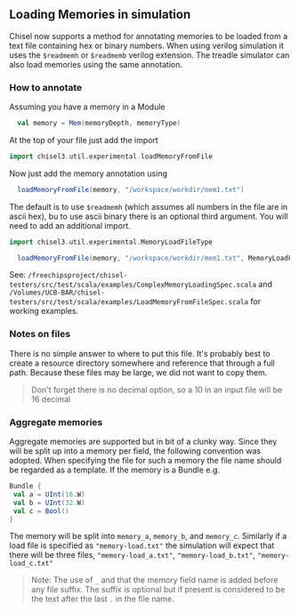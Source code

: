 ## Loading Memories in simulation

Chisel now supports a method for annotating memories to be loaded from a text file containing
hex or binary numbers. When using verilog simulation it uses the `$readmemh` or `$readmemb`
verilog extension. The treadle simulator can also load memories using the same annotation.

### How to annotate
Assuming you have a memory in a Module
```scala
  val memory = Mem(memoryDepth, memoryType)
```
At the top of your file just add the import 
```scala
import chisel3.util.experimental.loadMemoryFromFile
```
Now just add the memory annotation using
```scala
  loadMemoryFromFile(memory, "/workspace/workdir/mem1.txt")
```
The default is to use `$readmemh` (which assumes all numbers in the file are in ascii hex),
bu to use ascii binary there is an optional third argument. You will need to add an additional import.
```scala
import chisel3.util.experimental.MemoryLoadFileType
```
```scala
  loadMemoryFromFile(memory, "/workspace/workdir/mem1.txt", MemoryLoadFileType.Binary)
```
See: `/freechipsproject/chisel-testers/src/test/scala/examples/ComplexMemoryLoadingSpec.scala` and
`/Volumes/UCB-BAR/chisel-testers/src/test/scala/examples/LoadMemoryFromFileSpec.scala`
for working examples.

### Notes on files
There is no simple answer to where to put this file. It's probably best to create a resource directory somewhere and reference that through a full path. Because these files may be large, we did not want to copy them.
> Don't forget there is no decimal option, so a 10 in an input file will be 16 decimal

### Aggregate memories
Aggregate memories are supported but in bit of a clunky way. Since they will be split up into a memory per field, the following convention was adopted.  When specifying the file for such a memory the file name should be regarded as a template. If the memory is a Bundle e.g.
```scala
Bundle {
 val a = UInt(16.W)
 val b = UInt(32.W)
 val c = Bool()
}
```
The memory will be split into `memory_a`, `memory_b`, and `memory_c`. Similarly if a load file is specified as `"memory-load.txt"` the simulation will expect that there will be three files, `"memory-load_a.txt"`, `"memory-load_b.txt"`, `"memory-load_c.txt"`
> Note: The use of `_` and that the memory field name is added before any file suffix. The suffix is optional but if present is considered to be the text after the last `.` in the file name.


